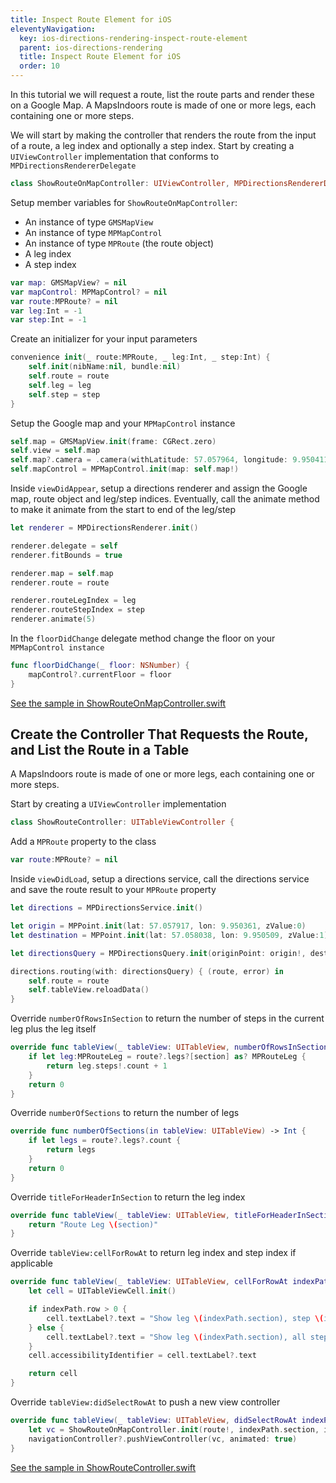 ```yaml
---
title: Inspect Route Element for iOS
eleventyNavigation:
  key: ios-directions-rendering-inspect-route-element
  parent: ios-directions-rendering
  title: Inspect Route Element for iOS
  order: 10
---
```


In this tutorial we will request a route, list the route parts and render these on a Google Map. A MapsIndoors route is made of one or more legs, each containing one or more steps.

We will start by making the controller that renders the route from the input of a route, a leg index and optionally a step index. Start by creating a `UIViewController` implementation that conforms to `MPDirectionsRendererDelegate`

```swift
class ShowRouteOnMapController: UIViewController, MPDirectionsRendererDelegate {
```

Setup member variables for `ShowRouteOnMapController`:

* An instance of type `GMSMapView`
* An instance of type `MPMapControl`
* An instance of type `MPRoute` (the route object)
* A leg index
* A step index

```swift
var map: GMSMapView? = nil
var mapControl: MPMapControl? = nil
var route:MPRoute? = nil
var leg:Int = -1
var step:Int = -1
```

Create an initializer for your input parameters

```swift
convenience init(_ route:MPRoute, _ leg:Int, _ step:Int) {
    self.init(nibName:nil, bundle:nil)
    self.route = route
    self.leg = leg
    self.step = step
}
```

Setup the Google map and your `MPMapControl` instance

```swift
self.map = GMSMapView.init(frame: CGRect.zero)
self.view = self.map
self.map?.camera = .camera(withLatitude: 57.057964, longitude: 9.9504112, zoom: 20)
self.mapControl = MPMapControl.init(map: self.map!)
```

Inside `viewDidAppear`, setup a directions renderer and assign the Google map, route object and leg/step indices. Eventually, call the animate method to make it animate from the start to end of the leg/step

```swift
let renderer = MPDirectionsRenderer.init()

renderer.delegate = self
renderer.fitBounds = true

renderer.map = self.map
renderer.route = route

renderer.routeLegIndex = leg
renderer.routeStepIndex = step
renderer.animate(5)
```

In the `floorDidChange` delegate method change the floor on your `MPMapControl instance`

```swift
func floorDidChange(_ floor: NSNumber) {
    mapControl?.currentFloor = floor
}
```

[See the sample in ShowRouteOnMapController.swift](https://github.com/MapsIndoors/MapsIndoorsIOS/blob/master/Example/DemoSamples/Show%20Route/ShowRouteOnMapController.swift)

## Create the Controller That Requests the Route, and List the Route in a Table

A MapsIndoors route is made of one or more legs, each containing one or more steps.

Start by creating a `UIViewController` implementation

```swift
class ShowRouteController: UITableViewController {
```

Add a `MPRoute` property to the class

```swift
var route:MPRoute? = nil
```

Inside `viewDidLoad`, setup a directions service, call the directions service and save the route result to your `MPRoute` property

```swift
let directions = MPDirectionsService.init()

let origin = MPPoint.init(lat: 57.057917, lon: 9.950361, zValue:0)
let destination = MPPoint.init(lat: 57.058038, lon: 9.950509, zValue:1)

let directionsQuery = MPDirectionsQuery.init(originPoint: origin!, destination: destination!)

directions.routing(with: directionsQuery) { (route, error) in
    self.route = route
    self.tableView.reloadData()
}
```

Override `numberOfRowsInSection` to return the number of steps in the current leg plus the leg itself

```swift
override func tableView(_ tableView: UITableView, numberOfRowsInSection section: Int) -> Int {
    if let leg:MPRouteLeg = route?.legs?[section] as? MPRouteLeg {
        return leg.steps!.count + 1
    }
    return 0
}
```

Override `numberOfSections` to return the number of legs

```swift
override func numberOfSections(in tableView: UITableView) -> Int {
    if let legs = route?.legs?.count {
        return legs
    }
    return 0
}
```

Override `titleForHeaderInSection` to return the leg index

```swift
override func tableView(_ tableView: UITableView, titleForHeaderInSection section: Int) -> String? {
    return "Route Leg \(section)"
}
```

Override `tableView:cellForRowAt` to return leg index and step index if applicable

```swift
override func tableView(_ tableView: UITableView, cellForRowAt indexPath: IndexPath) -> UITableViewCell {
    let cell = UITableViewCell.init()

    if indexPath.row > 0 {
        cell.textLabel?.text = "Show leg \(indexPath.section), step \(indexPath.row - 1)"
    } else {
        cell.textLabel?.text = "Show leg \(indexPath.section), all steps"
    }
    cell.accessibilityIdentifier = cell.textLabel?.text

    return cell
}
```

Override `tableView:didSelectRowAt` to push a new view controller

```swift
override func tableView(_ tableView: UITableView, didSelectRowAt indexPath: IndexPath) {
    let vc = ShowRouteOnMapController.init(route!, indexPath.section, indexPath.row - 1)
    navigationController?.pushViewController(vc, animated: true)
}
```

[See the sample in ShowRouteController.swift](https://github.com/MapsIndoors/MapsIndoorsIOS/blob/master/Example/DemoSamples/Show%20Route/ShowRouteController.swift)
